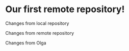 # Our first remote repository! 

Changes from local repository

Changes from remote repository

Changes from Olga
